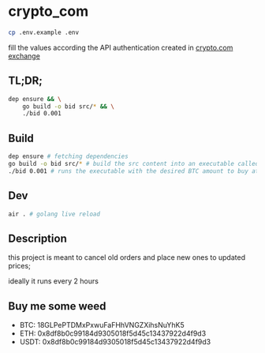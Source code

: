 # crypto_com
```bash
cp .env.example .env
```

fill the values according the API authentication created in [crypto.com exchange](https://crypto.com/exchange/personal/api-management)


## TL;DR;
```bash
dep ensure && \
    go build -o bid src/* && \
    ./bid 0.001
```

## Build
```bash
dep ensure # fetching dependencies
go build -o bid src/* # build the src content into an executable called 'bid'
./bid 0.001 # runs the executable with the desired BTC amount to buy at average price
```

## Dev
```bash
air . # golang live reload
```


## Description

this project is meant to cancel old orders and place new ones to updated prices;

ideally it runs every 2 hours


## Buy me some weed

- BTC: 18GLPePTDMxPxwuFaFHhVNGZXihsNuYhK5
- ETH: 0x8df8b0c99184d9305018f5d45c13437922d4f9d3
- USDT: 0x8df8b0c99184d9305018f5d45c13437922d4f9d3

